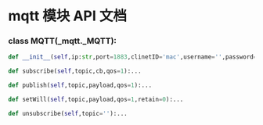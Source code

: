 # mqtt 模块 API 文档

### class MQTT(_mqtt._MQTT):
``` python
def __init__(self,ip:str,port=1883,clinetID='mac',username='',password='',version='3.1.1',ca='',keepalive=60):...
```

``` python
def subscribe(self,topic,cb,qos=1):...
```

``` python
def publish(self,topic,payload,qos=1):...
```

``` python
def setWill(self,topic,payload,qos=1,retain=0):...
```

``` python
def unsubscribe(self,topic=''):...
```

